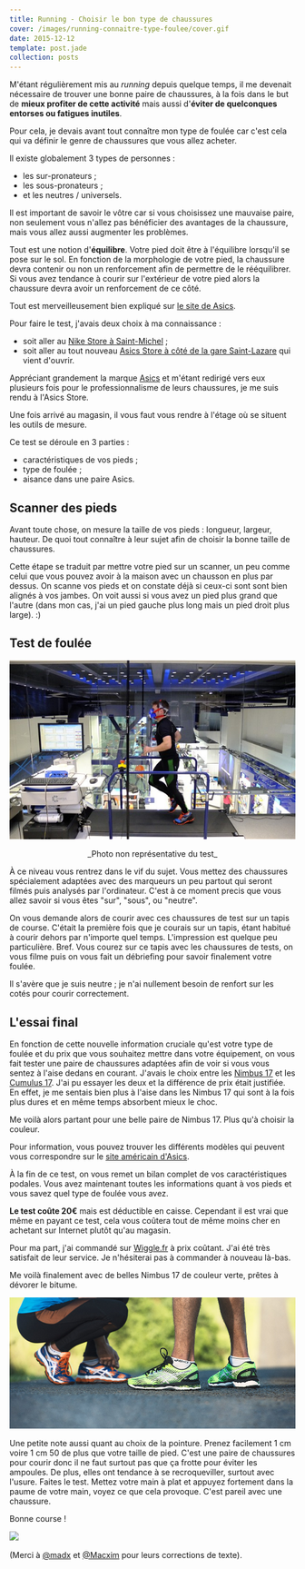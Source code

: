 ```yaml
---
title: Running - Choisir le bon type de chaussures
cover: /images/running-connaitre-type-foulee/cover.gif
date: 2015-12-12
template: post.jade
collection: posts
---
```


M'étant régulièrement mis au *running* depuis quelque temps, il me devenait nécessaire de trouver une bonne paire de chaussures, à la fois dans le but de **mieux profiter de cette activité** mais aussi d'**éviter de quelconques entorses ou fatigues inutiles**.

Pour cela, je devais avant tout connaître mon type de foulée car c'est cela qui va définir le genre de chaussures que vous allez acheter.

Il existe globalement 3 types de personnes :

- les sur-pronateurs ;
- les sous-pronateurs ;
- et les neutres / universels.

Il est important de savoir le vôtre car si vous choisissez une mauvaise paire, non seulement vous n'allez pas bénéficier des avantages de la chaussure, mais vous allez aussi augmenter les problèmes.

Tout est une notion d'**équilibre**. Votre pied doit être à l'équilibre lorsqu'il se pose sur le sol. En fonction de la morphologie de votre pied, la chaussure devra contenir ou non un renforcement afin de permettre de le rééquilibrer. Si vous avez tendance à courir sur l'extérieur de votre pied alors la chaussure devra avoir un renforcement de ce côté.

Tout est merveilleusement bien expliqué sur [le site de Asics](http://www.asics.com/fr/fr-fr/sports/running/preparation/understanding-pronation-find-the-right-shoes-for-you).

Pour faire le test, j'avais deux choix à ma connaissance :

- soit aller au [Nike Store à Saint-Michel](https://www.google.fr/maps/place/Nike+Store/@48.848568,2.341838,15z/data=!4m2!3m1!1s0x0:0xc7c49e9f4fbbf118?sa=X&ved=0ahUKEwigv_ufmtXJAhWLhhoKHUSGDBEQ_BIIhwEwCg) ;
- soit aller au tout nouveau [Asics Store à côté de la gare Saint-Lazare](https://www.google.fr/maps/place/asics/@48.8760386,2.3248993,17z/data=!3m1!4b1!4m2!3m1!1s0x47e66e359aa4521b:0x9d3c1fadf4e0c47e) qui vient d'ouvrir.

Appréciant grandement la marque [Asics](http://www.asics.com/fr/fr-fr) et m'étant redirigé vers eux plusieurs fois pour le professionnalisme de leurs chaussures, je me suis rendu à l'Asics Store.

Une fois arrivé au magasin, il vous faut vous rendre à l'étage où se situent les outils de mesure.

Ce test se déroule en 3 parties :

- caractéristiques de vos pieds ;
- type de foulée ;
- aisance dans une paire Asics.

## Scanner des pieds

Avant toute chose, on mesure la taille de vos pieds : longueur, largeur, hauteur. De quoi tout connaître à leur sujet afin de choisir la bonne taille de chaussures.

Cette étape se traduit par mettre votre pied sur un scanner, un peu comme celui que vous pouvez avoir à la maison avec un chausson en plus par dessus. On scanne vos pieds et on constate déjà si ceux-ci sont sont bien alignés à vos jambes. On voit aussi si vous avez un pied plus grand que l'autre (dans mon cas, j'ai un pied gauche plus long mais un pied droit plus large). :)

## Test de foulée

![](/images/running-connaitre-type-foulee/asics-test.jpg)

<div style="text-align: center">_Photo non représentative du test_</div>

À ce niveau vous rentrez dans le vif du sujet. Vous mettez des chaussures spécialement adaptées avec des marqueurs un peu partout qui seront filmés puis analysés par l'ordinateur. C'est à ce moment precis que vous allez savoir si vous êtes "sur", "sous", ou "neutre".

On vous demande alors de courir avec ces chaussures de test sur un tapis de course. C'était la première fois que je courais sur un tapis, étant habitué à courir dehors par n'importe quel temps. L'impression est quelque peu particulière. Bref. Vous courez sur ce tapis avec les chaussures de tests, on vous filme puis on vous fait un débriefing pour savoir finalement votre foulée.

Il s'avère que je suis neutre ; je n'ai nullement besoin de renfort sur les cotés pour courir correctement.

## L'essai final

En fonction de cette nouvelle information cruciale qu'est votre type de foulée et du prix que vous souhaitez mettre dans votre équipement, on vous fait tester une paire de chaussures adaptées afin de voir si vous vous sentez à l'aise dedans en courant. J'avais le choix entre les [Nimbus 17](http://www.asics.com/fr/fr-fr/Boutique/Chaussures/Course-%C3%A0-pied/Hommes/GEL-NIMBUS-17/p/0010236915.0130) et les [Cumulus 17](http://www.asics.com/fr/fr-fr/Boutique/Chaussures/Course-%C3%A0-pied/Hommes/GEL-CUMULUS-17/p/0010248235.0193). J'ai pu essayer les deux et la différence de prix était justifiée. En effet, je me sentais bien plus à l'aise dans les Nimbus 17 qui sont à la fois plus dures et en même temps absorbent mieux le choc.

Me voilà alors partant pour une belle paire de Nimbus 17. Plus qu'à choisir la couleur.

Pour information, vous pouvez trouver les différents modèles qui peuvent vous correspondre sur le [site américain d'Asics](http://www.asicsamerica.com/medias/sys_master/he4/h13/9687465590814/pronation_chart.jpg).

À la fin de ce test, on vous remet un bilan complet de vos caractéristiques podales. Vous avez maintenant toutes les informations quant à vos pieds et vous savez quel type de foulée vous avez.

**Le test coûte 20€** mais est déductible en caisse. Cependant il est vrai que même en payant ce test, cela vous coûtera tout de même moins cher en achetant sur Internet plutôt qu'au magasin.

Pour ma part, j'ai commandé sur [Wiggle.fr](http://www.wiggle.fr/chaussures-asics-gel-nimbus-17-ah15/) à prix coûtant. J'ai été très satisfait de leur service. Je n'hésiterai pas à commander à nouveau là-bas.

Me voilà finalement avec de belles Nimbus 17 de couleur verte, prêtes à dévorer le bitume.

![](/images/running-connaitre-type-foulee/asics-colour.jpg)

Une petite note aussi quant au choix de la pointure. Prenez facilement 1 cm voire 1 cm 50 de plus que votre taille de pied. C'est une paire de chaussures pour courir donc il ne faut surtout pas que ça frotte pour éviter les ampoules. De plus, elles ont tendance à se recroqueviller, surtout avec l'usure. Faites le test. Mettez votre main à plat et appuyez fortement dans la paume de votre main, voyez ce que cela provoque. C'est pareil avec une chaussure.

Bonne course !

<img style="width: 50%; margin: auto;" src="http://i.giphy.com/fUMhF7Vp5iLVm.gif">

(Merci à [@madx](https://twitter.com/madx) et [@Macxim](https://twitter.com/Macxim) pour leurs corrections de texte).
